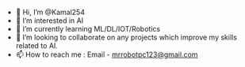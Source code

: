 - 👋 Hi, I’m @Kamal254
- 👀 I’m interested in AI
- 🌱 I’m currently learning ML/DL/IOT/Robotics
- 💞️ I’m looking to collaborate on any projects which improve my skills related to AI.
- 📫 How to reach me : Email - mrrobotpc123@gmail.com

<!---
Kamal254/Kamal254 is a ✨ special ✨ repository because its `README.md` (this file) appears on your GitHub profile.
You can click the Preview link to take a look at your changes.
--->
